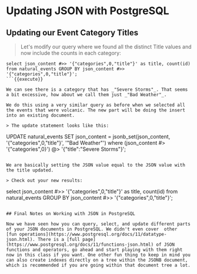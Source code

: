 # Updating JSON with PostgreSQL 

## Updating our Event Category Titles

> Let's modify our query where we found all the distinct Title values and now include the counts in each category:   

```
select json_content #>> '{"categories",0,"title"}' as title, count(id) from natural_events GROUP BY json_content #>> '{"categories",0,"title"}';
```{{execute}}
              
We can see there is a category that has _"Severe Storms"_. That seems a bit excessive, how about we call them just _"Bad Weather"_. 

We do this using a very similar query as before when we selected all the events that were volcanic. The new part will be doing the insert into an existing document. 

> The update statement looks like this:
```
UPDATE natural_events SET json_content = jsonb_set(json_content, '{"categories",0,"title"}', '"Bad Weather"') where (json_content #> '{"categories",0}') @> '{"title":"Severe Storms"}';  
```{{execute}}
                       
We are basically setting the JSON value equal to the JSON value with the title updated. 

> Check out your new results:

```
select json_content #>> '{"categories",0,"title"}' as title, count(id) from natural_events GROUP BY json_content #>> '{"categories",0,"title"}';
```{{execute}}

## Final Notes on Working with JSON in PostgreSQL

Now we have seen how you can query, select, and update different parts of your JSON documents in PostgreSQL. We didn't even cover  other  [fun operations](https://www.postgresql.org/docs/11/datatype-json.html). There is a [full page](https://www.postgresql.org/docs/11/functions-json.html) of JSON functions and operators, go ahead and start playing with them right now in this class if you want. One other fun thing to keep in mind you can also create indexes directly on a tree within the JSONB document, which is recommended if you are going within that document tree a lot.

